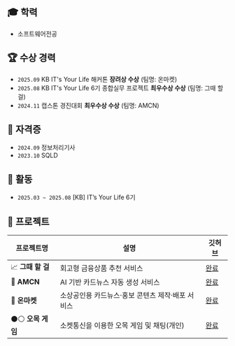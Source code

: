 ## 🎓 학력
- 소프트웨어전공

## 🏆 수상 경력
- `2025.09` KB IT's Your Life 해커톤 **장려상 수상** (팀명: 온마켓)
- `2025.08` KB IT's Your Life 6기 종합실무 프로젝트 **최우수상 수상** (팀명: 그때 할 걸)
- `2024.11` 캡스톤 경진대회 **최우수상 수상** (팀명: AMCN)

## 📜 자격증
- `2024.09` 정보처리기사
- `2023.10` SQLD

## 📝 활동
- `2025.03 ~ 2025.08` [KB] IT’s Your Life 6기

## 📂 프로젝트

| 프로젝트명 | 설명 | 깃허브 |
|------------|------|--------|
| 📈 **그때 할 걸** | 회고형 금융상품 추천 서비스 | [완료](https://github.com/Halggeol) |
| 🎑 **AMCN** | AI 기반 카드뉴스 자동 생성 서비스 |[완료](https://github.com/hak0622/AutoMakeCardNews) |
| 📢 **온마켓** | 소상공인용 카드뉴스·홍보 콘텐츠 제작·배포 서비스 | [완료](https://github.com/ONMarket-TEAM) |
| ⚫⚪ **오목 게임** | 소켓통신을 이용한 오목 게임 및 채팅(개인)| [완료](https://github.com/hak0622/omokgame) |
